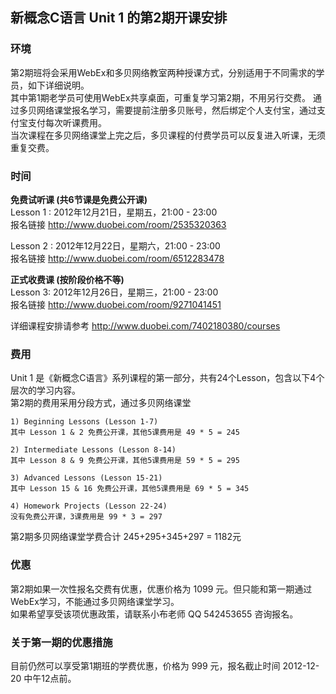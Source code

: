 ## 新概念C语言 Unit 1 的第2期开课安排

### 环境
第2期班将会采用WebEx和多贝网络教室两种授课方式，分别适用于不同需求的学员，如下详细说明。  
其中第1期老学员可使用WebEx共享桌面，可重复学习第2期，不用另行交费。
通过多贝网络课堂报名学习，需要提前注册多贝账号，然后绑定个人支付宝，通过支付宝支付每次听课费用。  
当次课程在多贝网络课堂上完之后，多贝课程的付费学员可以反复进入听课，无须重复交费。  

### 时间
__免费试听课 (共6节课是免费公开课)__  
Lesson 1 : 2012年12月21日，星期五，21:00 - 23:00  
报名链接 <http://www.duobei.com/room/2535320363>

Lesson 2 : 2012年12月22日，星期六，21:00 - 23:00  
报名链接 <http://www.duobei.com/room/6512283478>

__正式收费课 (按阶段价格不等)__  
Lesson 3: 2012年12月26日，星期三，21:00 - 23:00  
报名链接 <http://www.duobei.com/room/9271041451>

详细课程安排请参考 <http://www.duobei.com/7402180380/courses>

### 费用
Unit 1 是《新概念C语言》系列课程的第一部分，共有24个Lesson，包含以下4个层次的学习内容。  
第2期的费用采用分段方式，通过多贝网络课堂

	1) Beginning Lessons (Lesson 1-7)
	其中 Lesson 1 & 2 免费公开课，其他5课费用是 49 * 5 = 245
	
	2) Intermediate Lessons (Lesson 8-14)
	其中 Lesson 8 & 9 免费公开课，其他5课费用是 59 * 5 = 295
	
	3) Advanced Lessons (Lesson 15-21)
	其中 Lesson 15 & 16 免费公开课，其他5课费用是 69 * 5 = 345
	
	4) Homework Projects (Lesson 22-24)
	没有免费公开课，3课费用是 99 * 3 = 297

第2期多贝网络课堂学费合计 245+295+345+297 = 1182元

### 优惠
第2期如果一次性报名交费有优惠，优惠价格为 1099 元。但只能和第一期通过WebEx学习，不能通过多贝网络课堂学习。  
如果希望享受该项优惠政策，请联系小布老师 QQ 542453655 咨询报名。

### 关于第一期的优惠措施
目前仍然可以享受第1期班的学费优惠，价格为 999 元，报名截止时间 2012-12-20 中午12点前。





